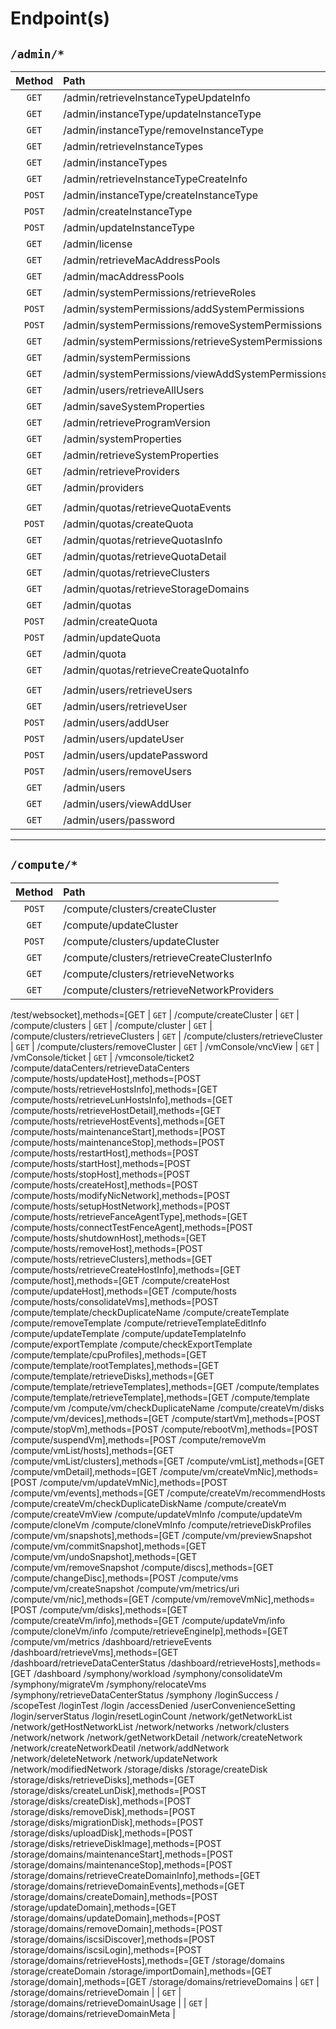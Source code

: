# Endpoint(s)

## `/admin/*`

| Method | Path |
| :---: | :--- |
| `GET` | /admin/retrieveInstanceTypeUpdateInfo
| `GET` | /admin/instanceType/updateInstanceType
| `GET` | /admin/instanceType/removeInstanceType
| `GET` | /admin/retrieveInstanceTypes
| `GET` | /admin/instanceTypes
| `GET` | /admin/retrieveInstanceTypeCreateInfo
| `POST` | /admin/instanceType/createInstanceType
| `POST` | /admin/createInstanceType
| `POST` | /admin/updateInstanceType
| `GET` | /admin/license
| `GET` | /admin/retrieveMacAddressPools
| `GET` | /admin/macAddressPools
| `GET` | /admin/systemPermissions/retrieveRoles
| `POST` | /admin/systemPermissions/addSystemPermissions
| `POST` | /admin/systemPermissions/removeSystemPermissions
| `GET` | /admin/systemPermissions/retrieveSystemPermissions
| `GET` | /admin/systemPermissions
| `GET` | /admin/systemPermissions/viewAddSystemPermissions
| `GET` | /admin/users/retrieveAllUsers
| `GET` | /admin/saveSystemProperties
| `GET` | /admin/retrieveProgramVersion
| `GET` | /admin/systemProperties
| `GET` | /admin/retrieveSystemProperties
| `GET` | /admin/retrieveProviders
| `GET` | /admin/providers
|||
| `GET` | /admin/quotas/retrieveQuotaEvents
| `POST` | /admin/quotas/createQuota
| `GET` | /admin/quotas/retrieveQuotasInfo
| `GET` | /admin/quotas/retrieveQuotaDetail
| `GET` | /admin/quotas/retrieveClusters
| `GET` | /admin/quotas/retrieveStorageDomains
| `GET` | /admin/quotas
| `POST` | /admin/createQuota
| `POST` | /admin/updateQuota
| `GET` | /admin/quota
| `GET` | /admin/quotas/retrieveCreateQuotaInfo
|||
| `GET` | /admin/users/retrieveUsers
| `GET` | /admin/users/retrieveUser
| `POST` | /admin/users/addUser
| `POST` | /admin/users/updateUser
| `POST` | /admin/users/updatePassword
| `POST` | /admin/users/removeUsers
| `GET` | /admin/users 
| `GET` | /admin/users/viewAddUser 
| `GET` | /admin/users/password

---

## `/compute/*`

| Method | Path |
| :---: | :--- |
| `POST` | /compute/clusters/createCluster
| `GET` | /compute/updateCluster
| `POST` | /compute/clusters/updateCluster
| `GET` | /compute/clusters/retrieveCreateClusterInfo
| `GET` | /compute/clusters/retrieveNetworks
| `GET` | /compute/clusters/retrieveNetworkProviders
/test/websocket],methods=[GET
| `GET` | /compute/createCluster
| `GET` | /compute/clusters
| `GET` | /compute/cluster
| `GET` | /compute/clusters/retrieveClusters
| `GET` | /compute/clusters/retrieveCluster
| `GET` | /compute/clusters/removeCluster
| `GET` | /vmConsole/vncView 
| `GET` | /vmConsole/ticket 
| `GET` | /vmconsole/ticket2 
/compute/dataCenters/retrieveDataCenters
/compute/hosts/updateHost],methods=[POST
/compute/hosts/retrieveHostsInfo],methods=[GET
/compute/hosts/retrieveLunHostsInfo],methods=[GET
/compute/hosts/retrieveHostDetail],methods=[GET
/compute/hosts/retrieveHostEvents],methods=[GET
/compute/hosts/maintenanceStart],methods=[POST
/compute/hosts/maintenanceStop],methods=[POST
/compute/hosts/restartHost],methods=[POST
/compute/hosts/startHost],methods=[POST
/compute/hosts/stopHost],methods=[POST
/compute/hosts/createHost],methods=[POST
/compute/hosts/modifyNicNetwork],methods=[POST
/compute/hosts/setupHostNetwork],methods=[POST
/compute/hosts/retrieveFanceAgentType],methods=[GET
/compute/hosts/connectTestFenceAgent],methods=[POST
/compute/hosts/shutdownHost],methods=[GET
/compute/hosts/removeHost],methods=[POST
/compute/hosts/retrieveClusters],methods=[GET
/compute/hosts/retrieveCreateHostInfo],methods=[GET
/compute/host],methods=[GET
/compute/createHost
/compute/updateHost],methods=[GET
/compute/hosts
/compute/hosts/consolidateVms],methods=[POST
/compute/template/checkDuplicateName
/compute/createTemplate
/compute/removeTemplate
/compute/retrieveTemplateEditInfo
/compute/updateTemplate
/compute/updateTemplateInfo
/compute/exportTemplate
/compute/checkExportTemplate
/compute/template/cpuProfiles],methods=[GET
/compute/template/rootTemplates],methods=[GET
/compute/template/retrieveDisks],methods=[GET
/compute/template/retrieveTemplates],methods=[GET
/compute/templates
/compute/template/retrieveTemplate],methods=[GET
/compute/template
/compute/vm
/compute/vm/checkDuplicateName
/compute/createVm/disks
/compute/vm/devices],methods=[GET
/compute/startVm],methods=[POST
/compute/stopVm],methods=[POST
/compute/rebootVm],methods=[POST
/compute/suspendVm],methods=[POST
/compute/removeVm
/compute/vmList/hosts],methods=[GET
/compute/vmList/clusters],methods=[GET
/compute/vmList],methods=[GET
/compute/vmDetail],methods=[GET
/compute/vm/createVmNic],methods=[POST
/compute/vm/updateVmNic],methods=[POST
/compute/vm/events],methods=[GET
/compute/createVm/recommendHosts
/compute/createVm/checkDuplicateDiskName
/compute/createVm
/compute/createVmView
/compute/updateVmInfo
/compute/updateVm
/compute/cloneVm
/compute/cloneVmInfo
/compute/retrieveDiskProfiles
/compute/vm/snapshots],methods=[GET
/compute/vm/previewSnapshot
/compute/vm/commitSnapshot],methods=[GET
/compute/vm/undoSnapshot],methods=[GET
/compute/vm/removeSnapshot
/compute/discs],methods=[GET
/compute/changeDisc],methods=[POST
/compute/vms
/compute/vm/createSnapshot
/compute/vm/metrics/uri
/compute/vm/nic],methods=[GET
/compute/vm/removeVmNic],methods=[POST
/compute/vm/disks],methods=[GET
/compute/createVm/info],methods=[GET
/compute/updateVm/info
/compute/cloneVm/info
/compute/retrieveEngineIp],methods=[GET
/compute/vm/metrics
/dashboard/retrieveEvents
/dashboard/retrieveVms],methods=[GET
/dashboard/retrieveDataCenterStatus
/dashboard/retrieveHosts],methods=[GET
/dashboard
/symphony/workload
/symphony/consolidateVm
/symphony/migrateVm
/symphony/relocateVms
/symphony/retrieveDataCenterStatus
/symphony
/loginSuccess
/
/scopeTest
/loginTest
/login
/accessDenied
/userConvenienceSetting
/login/serverStatus
/login/resetLoginCount
/network/getNetworkList
/network/getHostNetworkList
/network/networks
/network/clusters
/network/network
/network/getNetworkDetail
/network/createNetwork
/network/createNetworkDeatil
/network/addNetwork
/network/deleteNetwork
/network/updateNetwork
/network/modifiedNetwork
/storage/disks
/storage/createDisk
/storage/disks/retrieveDisks],methods=[GET
/storage/disks/createLunDisk],methods=[POST
/storage/disks/createDisk],methods=[POST
/storage/disks/removeDisk],methods=[POST
/storage/disks/migrationDisk],methods=[POST
/storage/disks/uploadDisk],methods=[POST
/storage/disks/retrieveDiskImage],methods=[POST
/storage/domains/maintenanceStart],methods=[POST
/storage/domains/maintenanceStop],methods=[POST
/storage/domains/retrieveCreateDomainInfo],methods=[GET
/storage/domains/retrieveDomainEvents],methods=[GET
/storage/domains/createDomain],methods=[POST
/storage/updateDomain],methods=[GET
/storage/domains/updateDomain],methods=[POST
/storage/domains/removeDomain],methods=[POST
/storage/domains/iscsiDiscover],methods=[POST
/storage/domains/iscsiLogin],methods=[POST
/storage/domains/retrieveHosts],methods=[GET
/storage/domains
/storage/createDomain
/storage/importDomain],methods=[GET
/storage/domain],methods=[GET
/storage/domains/retrieveDomains
| `GET` | /storage/domains/retrieveDomain |
| `GET` | /storage/domains/retrieveDomainUsage |
| `GET` | /storage/domains/retrieveDomainMeta |